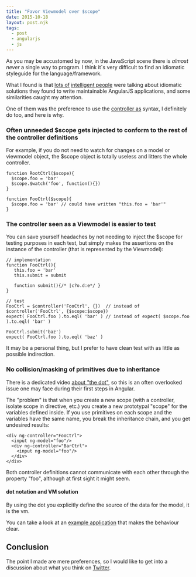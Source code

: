 ```yaml
---
title: "Favor Viewmodel over $scope"
date: 2015-10-18
layout: post.njk
tags:
  - post
  - angularjs
  - js
---
```


As you may be accustomed by now, in the JavaScript scene there is *almost never* a single way to program. I think it`s very difficult to find an idiomatic styleguide for the language/framework.

What I found is that [lots of](https://github.com/johnpapa/angular-styleguide) [intelligent people](https://github.com/toddmotto/angularjs-styleguide) were talking about idiomatic solutions they found to write maintainable AngularJS applications, and some similarities caught my attention.

One of them was the preference to use the [controller as](https://docs.angularjs.org/api/ng/directive/ngController) syntax, I definitely do too, and here is why.

### Often unneeded $scope gets injected to conform to the rest of the controller definitions

For example, if you do not need to watch for changes on a model or viewmodel object, the $scope object is totally useless and litters the whole controller.

```
function RootCtrl($scope){
  $scope.foo = 'bar'
  $scope.$watch('foo', function(){})
}

function FooCtrl($scope){
  $scope.foo = 'bar' // could have written "this.foo = 'bar'"
}
```


### The controller seen as a Viewmodel is easier to test

You can save yourself headaches by not needing to inject the $scope for testing purposes in each test, but simply makes the assertions on the instance of the controller (that is represented by the Viewmodel):

```
// implementation
function FooCtrl(){
   this.foo = 'bar'
   this.submit = submit

   function submit(){/* |c?o.d:e*/ }
}

// test
FooCtrl = $controller('FooCtrl', {})  // instead of $controller('FooCtrl', {$scope:$scope})
expect( FooCtrl.foo ).to.eql( 'bar' ) // instead of expect( $scope.foo ).to.eql( 'bar' )

FooCtrl.submit('baz')
expect( FooCtrl.foo ).to.eql( 'baz' )
```

It may be a personal thing, but I prefer to have clean test with as little as possible indirection.


### No collision/masking of primitives due to inheritance

There is a dedicated video [about "the dot"](https://www.youtube.com/watch?v=DTx23w4z6Kc), so this is an often overlooked issue one may face during their first steps in Angular.

The "problem" is that when you create a new scope (with a controller, isolate scope in directive, etc.) you create a new prototypal "scope" for the variables defined inside. If you use primitives on each scope and the variables have the same name, you break the inheritance chain, and you get undesired results:

```
<div ng-controller="FooCtrl">
  <input ng-model="foo"/>
  <div ng-controller="BarCtrl">
    <input ng-model="foo"/>
  </div>
</div>
```

Both controller definitions cannot communicate with each other through the property "foo", although at first sight it might seem.


#### dot notation and VM solution

By using the dot you explicitly define the source of the data for the model, it is the vm.

You can take a look at an [example application](http://codepen.io/christian-fei/pen/vNWzZw/) that makes the behaviour clear.




## Conclusion

The point I made are mere preferences, so I would like to get into a discussion about what you think on [Twitter](https://twitter.com/christian_fei).
